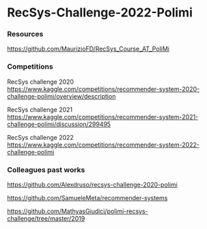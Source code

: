 # RecSys-Challenge-2022-Polimi

### Resources 

https://github.com/MaurizioFD/RecSys_Course_AT_PoliMi

### Competitions 
RecSys challenge 2020 https://www.kaggle.com/competitions/recommender-system-2020-challenge-polimi/overview/description

RecSys challenge 2021 https://www.kaggle.com/competitions/recommender-system-2021-challenge-polimi/discussion/299495


RecSys challenge 2022 https://www.kaggle.com/competitions/recommender-system-2022-challenge-polimi


### Colleagues past works

https://github.com/Alexdruso/recsys-challenge-2020-polimi

https://github.com/SamueleMeta/recommender-systems

https://github.com/MathyasGiudici/polimi-recsys-challenge/tree/master/2019
